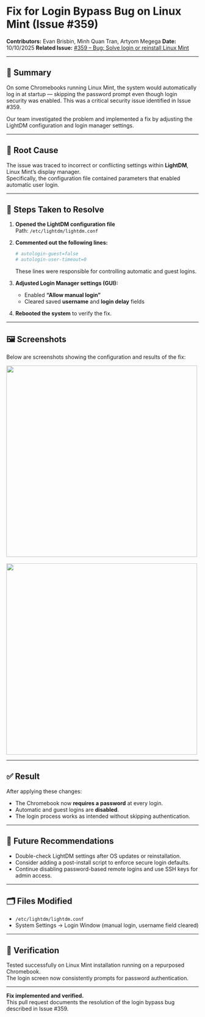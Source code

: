 # Fix for Login Bypass Bug on Linux Mint (Issue #359)

**Contributors:** Evan Brisbin, Minh Quan Tran, Artyom Megega
**Date:** 10/10/2025
**Related Issue:** [#359 – Bug: Solve login or reinstall Linux Mint](https://github.com/3C-SCSU/Avatar/issues/359)

---

## 🧩 Summary

On some Chromebooks running Linux Mint, the system would automatically log in at startup — skipping the password prompt even though login security was enabled. This was a critical security issue identified in Issue #359.

Our team investigated the problem and implemented a fix by adjusting the LightDM configuration and login manager settings.

---

## 🧠 Root Cause

The issue was traced to incorrect or conflicting settings within **LightDM**, Linux Mint’s display manager.  
Specifically, the configuration file contained parameters that enabled automatic user login.

---

## 🔧 Steps Taken to Resolve

1. **Opened the LightDM configuration file**  
   Path: `/etc/lightdm/lightdm.conf`

2. **Commented out the following lines:**

   ```ini
   # autologin-guest=false
   # autologin-user-timeout=0
   ```

   These lines were responsible for controlling automatic and guest logins.

3. **Adjusted Login Manager settings (GUI):**

   - Enabled **“Allow manual login”**
   - Cleared saved **username** and **login delay** fields

4. **Rebooted the system** to verify the fix.

---

## 🖼️ Screenshots

Below are screenshots showing the configuration and results of the fix:

<img src="./docs/images/commented-code.jpg" width="500" />
&nbsp;
<img src="./docs/images/login-window.jpg" width="500" />

---

## ✅ Result

After applying these changes:

- The Chromebook now **requires a password** at every login.
- Automatic and guest logins are **disabled**.
- The login process works as intended without skipping authentication.

---

## 🧭 Future Recommendations

- Double-check LightDM settings after OS updates or reinstallation.
- Consider adding a post-install script to enforce secure login defaults.
- Continue disabling password-based remote logins and use SSH keys for admin access.

---

## 🗂️ Files Modified

- `/etc/lightdm/lightdm.conf`
- System Settings → Login Window (manual login, username field cleared)

---

## 🧾 Verification

Tested successfully on Linux Mint installation running on a repurposed Chromebook.  
The login screen now consistently prompts for password authentication.

---

**Fix implemented and verified.**  
This pull request documents the resolution of the login bypass bug described in Issue #359.

